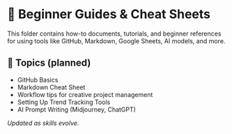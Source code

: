 # 🧭 Beginner Guides & Cheat Sheets

This folder contains how-to documents, tutorials, and beginner references for using tools like GitHub, Markdown, Google Sheets, AI models, and more.

## 📌 Topics (planned)
- GitHub Basics
- Markdown Cheat Sheet
- Workflow tips for creative project management
- Setting Up Trend Tracking Tools
- AI Prompt Writing (Midjourney, ChatGPT)

_Updated as skills evolve._

